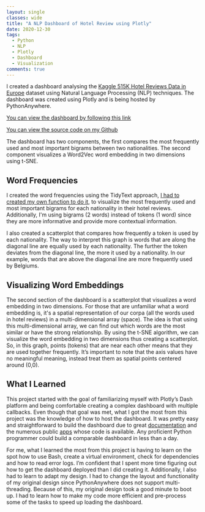 ```yaml
---
layout: single
classes: wide
title: "A NLP Dashboard of Hotel Review using Plotly"
date: 2020-12-30
tags:
  - Python
  - NLP
  - Plotly
  - Dashboard
  - Visualization
comments: true
---
```


I created a dashboard analysing the [Kaggle 515K Hotel Reviews Data in Europe](https://www.kaggle.com/jiashenliu/515k-hotel-reviews-data-in-europe) dataset 
using Natural Language Processing (NLP) techniques. The dashboard was created using Plotly and is being hosted by PythonAnywhere.

[You can view the dashboard by following this link](http://rlopezra.pythonanywhere.com/)

[You can view the source code on my Github](https://github.com/Rlopezra/Hotel-Reviews-Plotly-Dashboard)

The dashboard has two components, the first compares the most frequently used and most important bigrams between two nationalities. The second component visualizes a Word2Vec word embedding in two dimensions using t-SNE.

## Word Frequencies
I created the word frequencies using the TidyText approach, [I had to created my own function to do it](https://rlopezra.github.io/TidyText-Approach-in-Python/), to visualize the most frequently used and most important bigrams for each nationality in their hotel reviews. Additionally, I'm using bigrams (2 words) instead of tokens (1 word) since they are more informative and provide more contextual information. 

I also created a scatterplot that compares how frequently a token is used by each nationality. The way to interpret this graph is words that are along the diagonal line are equally used by each nationality. The further the token deviates from the diagonal line, the more it used by a nationality. In our example, words that are above the diagonal line are more frequently used by Belgiums.


## Visualizing Word Embeddings
The second section of the dashboard is a scatterplot that visualizes a word embedding in two dimensions. For those that are unfamiliar what a word embedding is, it's a spatial representation of our corpa (all the words used in hotel reviews) in a multi-dimensional array (space). The idea is that using this multi-dimensional array, we can find out which words are the most similar or have the strong relationship. By using the t-SNE algorithm, we can visualize the word embedding in two dimensions thus creating a scatterplot. So, in this graph, points (tokens) that are near each other means that they are used together frequently. It’s important to note that the axis values have no meaningful meaning, instead treat them as spatial points centered around (0,0). 

## What I Learned
This project started with the goal of familiarizing myself with Plotly’s Dash platform and being comfortable creating a complex dashboard with multiple callbacks. Even though that goal was met, what I got the most from this project was the knowledge of how to host the dashboard. It was pretty easy and straightforward to build the dashboard due to great [documentation]( https://dash.plotly.com/) and the numerous public [apps]( https://dash-gallery.plotly.host/Portal/) whose code is available. Any proficient Python programmer could build a comparable dashboard in less than a day.

For me, what I learned the most from this project is having to learn on the spot how to use Bash, create a virtual environment, check for dependencies and how to read error logs. I’m confident that I spent more time figuring out how to get the dashboard deployed than I did creating it. Additionally, I also had to learn to adapt my design. I had to change the layout and functionality of my original design since PythonAnywhere does not support multi-threading. Because of this, my original design took a good minute to boot up. I had to learn how to make my code more efficient and pre-process some of the tasks to speed up loading the dashboard. 
